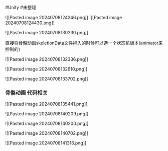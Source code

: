 
#Unity #未整理 

![[Pasted image 20240708124246.png]]
![[Pasted image 20240708124430.png]]





![[Pasted image 20240708130230.png]]


直接将骨骼动画skeletionData文件拖入的时候可以选一个状态机版本(animator来控制的) 



![[Pasted image 20240708132336.png]]


![[Pasted image 20240708132610.png]]


![[Pasted image 20240708133702.png]]



### 骨骼动画 代码相关


![[Pasted image 20240708135441.png]]

![[Pasted image 20240708140209.png]]

![[Pasted image 20240708140200.png]]

![[Pasted image 20240708140702.png]]


![[Pasted image 20240708141316.png]]


